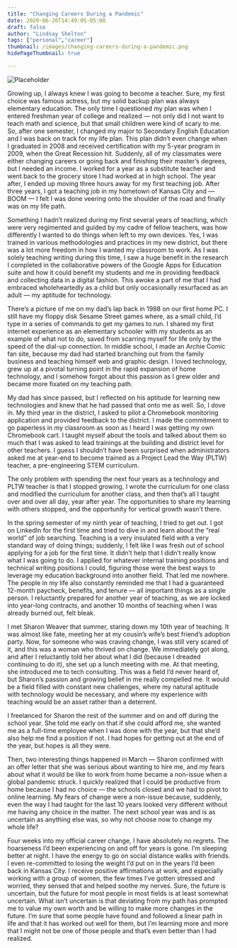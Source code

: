 ```yaml
---
title: "Changing Careers During a Pandemic"
date: 2020-06-26T14:49:05-05:00
draft: false
author: "Lindsay Shelton"
tags: ["personal","career"]
thumbnail: /images/changing-careers-during-a-pandemic.png
hidePageThumbnail: true

---
```


![Placeholder](/images/changing-careers-during-a-pandemic.png)

Growing up, I always knew I was going to become a teacher. Sure, my first choice was famous actress, but my solid backup plan was always elementary education. The only time I questioned my plan was when I entered freshman year of college and realized — not only did I not want to teach math and science, but that small children were kind of scary to me. So, after one semester, I changed my major to Secondary English Education and I was back on track for my life plan. This plan didn’t even change when I graduated in 2008 and received certification with my 5-year program in 2009, when the Great Recession hit. Suddenly, all of my classmates were either changing careers or going back and finishing their master’s degrees, but I needed an income. I worked for a year as a substitute teacher and went back to the grocery store I had worked at in high school. The year after, I ended up moving three hours away for my first teaching job. After three years, I got a teaching job in my hometown of Kansas City and — BOOM — I felt I was done veering onto the shoulder of the road and finally was on my life path.

Something I hadn’t realized during my first several years of teaching, which were very regimented and guided by my cadre of fellow teachers, was how differently I wanted to do things when left to my own devices. Yes, I was trained in various methodologies and practices in my new district, but there was a lot more freedom in how I wanted my classroom to work. As I was solely teaching writing during this time, I saw a huge benefit in the research I completed in the collaborative powers of the Google Apps for Education suite and how it could benefit my students and me in providing feedback and collecting data in a digital fashion. This awoke a part of me that I had embraced wholeheartedly as a child but only occasionally resurfaced as an adult — my aptitude for technology.

There’s a picture of me on my dad’s lap back in 1988 on our first home PC. I still have my floppy disk Sesame Street games where, as a small child, I’d type in a series of commands to get my games to run. I shared my first internet experience as an elementary schooler with my students as an example of what not to do, saved from scarring myself for life only by the speed of the dial-up connection. In middle school, I made an Archie Comic fan site, because my dad had started branching out from the family business and teaching himself web and graphic design. I loved technology, grew up at a pivotal turning point in the rapid expansion of home technology, and I somehow forgot about this passion as I grew older and became more fixated on my teaching path.

My dad has since passed, but I reflected on his aptitude for learning new technologies and knew that he had passed that onto me as well. So, I dove in. My third year in the district, I asked to pilot a Chromebook monitoring application and provided feedback to the district. I made the commitment to go paperless in my classroom as soon as I heard I was getting my own Chromebook cart. I taught myself about the tools and talked about them so much that I was asked to lead trainings at the building and district level for other teachers. I guess I shouldn’t have been surprised when administrators asked me at year-end to become trained as a Project Lead the Way (PLTW) teacher, a pre-engineering STEM curriculum.

The only problem with spending the next four years as a technology and PLTW teacher is that I stopped growing. I wrote the curriculum for one class and modified the curriculum for another class, and then that’s all I taught over and over all day, year after year. The opportunities to share my learning with others stopped, and the opportunity for vertical growth wasn’t there.

In the spring semester of my ninth year of teaching, I tried to get out. I got on LinkedIn for the first time and tried to dive in and learn about the “real world” of job searching. Teaching is a very insulated field with a very standard way of doing things; suddenly, I felt like I was fresh out of school applying for a job for the first time. It didn’t help that I didn’t really know what I was going to do. I applied for whatever internal training positions and technical writing positions I could, figuring those were the best ways to leverage my education background into another field. That led me nowhere. The people in my life also constantly reminded me that I had a guaranteed 12-month paycheck, benefits, and tenure — all important things as a single person. I reluctantly prepared for another year of teaching, as we are locked into year-long contracts, and another 10 months of teaching when I was already burned out, felt bleak.

I met Sharon Weaver that summer, staring down my 10th year of teaching. It was almost like fate, meeting her at my cousin’s wife’s best friend’s adoption party. Now, for someone who was craving change, I was still very scared of it, and this was a woman who thrived on change. We immediately got along, and after I reluctantly told her about what I did (because I dreaded continuing to do it), she set up a lunch meeting with me. At that meeting, she introduced me to tech consulting. This was a field I’d never heard of, but Sharon’s passion and growing belief in me really compelled me. It would be a field filled with constant new challenges, where my natural aptitude with technology would be necessary, and where my experience with teaching would be an asset rather than a deterrent.

I freelanced for Sharon the rest of the summer and on and off during the school year. She told me early on that if she could afford me, she wanted me as a full-time employee when I was done with the year, but that she’d also help me find a position if not. I had hopes for getting out at the end of the year, but hopes is all they were.

Then, two interesting things happened in March — Sharon confirmed with an offer letter that she was serious about wanting to hire me, and my fears about what it would be like to work from home became a non-issue when a global pandemic struck. I quickly realized that I could be productive from home because I had no choice — the schools closed and we had to pivot to online learning. My fears of change were a non-issue because, suddenly, even the way I had taught for the last 10 years looked very different without me having any choice in the matter. The next school year was and is as uncertain as anything else was, so why not choose now to change my whole life?

Four weeks into my official career change, I have absolutely no regrets. The hoarseness I’d been experiencing on and off for years is gone. I’m sleeping better at night. I have the energy to go on social distance walks with friends. I even re-committed to losing the weight I’d put on in the years I’d been back in Kansas City. I receive positive affirmations at work, and especially working with a group of women, the few times I’ve gotten stressed and worried, they sensed that and helped soothe my nerves. Sure, the future is uncertain, but the future for most people in most fields is at least somewhat uncertain. What isn’t uncertain is that deviating from my path has prompted me to value my own worth and be willing to make more changes in the future. I’m sure that some people have found and followed a linear path in life and that it has worked out well for them, but I’m learning more and more that I might not be one of those people and that’s even better than I had realized.